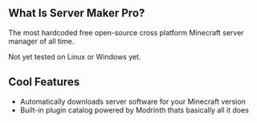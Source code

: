 ## What Is Server Maker Pro?
The most hardcoded free open-source cross platform Minecraft server manager of all time.

Not yet tested on Linux or Windows yet.

## Cool Features
- Automatically downloads server software for your Minecraft version
- Built-in plugin catalog powered by Modrinth
thats basically all it does
